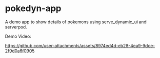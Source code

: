 # pokedyn-app
A demo app to show details of pokemons using serve_dynamic_ui and serverpod.

Demo Video:

https://github.com/user-attachments/assets/8974ed4d-eb28-4ea9-9dce-2f9d0a6f0905

